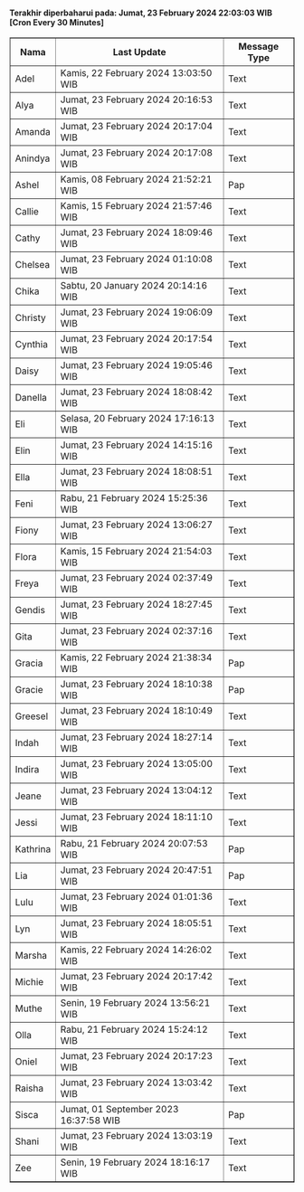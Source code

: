 #### Terakhir diperbaharui pada: Jumat, 23 February 2024 22:03:03 WIB [Cron Every 30 Minutes]

<table border='1'><tr><th>Nama</th><th>Last Update</th><th>Message Type</th></tr><tr><td>Adel</td><td>Kamis, 22 February 2024 13:03:50 WIB</td><td>Text</td></tr><tr><td>Alya</td><td>Jumat, 23 February 2024 20:16:53 WIB</td><td>Text</td></tr><tr><td>Amanda</td><td>Jumat, 23 February 2024 20:17:04 WIB</td><td>Text</td></tr><tr><td>Anindya</td><td>Jumat, 23 February 2024 20:17:08 WIB</td><td>Text</td></tr><tr><td>Ashel</td><td>Kamis, 08 February 2024 21:52:21 WIB</td><td>Pap</td></tr><tr><td>Callie</td><td>Kamis, 15 February 2024 21:57:46 WIB</td><td>Text</td></tr><tr><td>Cathy</td><td>Jumat, 23 February 2024 18:09:46 WIB</td><td>Text</td></tr><tr><td>Chelsea</td><td>Jumat, 23 February 2024 01:10:08 WIB</td><td>Text</td></tr><tr><td>Chika</td><td>Sabtu, 20 January 2024 20:14:16 WIB</td><td>Text</td></tr><tr><td>Christy</td><td>Jumat, 23 February 2024 19:06:09 WIB</td><td>Text</td></tr><tr><td>Cynthia</td><td>Jumat, 23 February 2024 20:17:54 WIB</td><td>Text</td></tr><tr><td>Daisy</td><td>Jumat, 23 February 2024 19:05:46 WIB</td><td>Text</td></tr><tr><td>Danella</td><td>Jumat, 23 February 2024 18:08:42 WIB</td><td>Text</td></tr><tr><td>Eli</td><td>Selasa, 20 February 2024 17:16:13 WIB</td><td>Text</td></tr><tr><td>Elin</td><td>Jumat, 23 February 2024 14:15:16 WIB</td><td>Text</td></tr><tr><td>Ella</td><td>Jumat, 23 February 2024 18:08:51 WIB</td><td>Text</td></tr><tr><td>Feni</td><td>Rabu, 21 February 2024 15:25:36 WIB</td><td>Text</td></tr><tr><td>Fiony</td><td>Jumat, 23 February 2024 13:06:27 WIB</td><td>Text</td></tr><tr><td>Flora</td><td>Kamis, 15 February 2024 21:54:03 WIB</td><td>Text</td></tr><tr><td>Freya</td><td>Jumat, 23 February 2024 02:37:49 WIB</td><td>Text</td></tr><tr><td>Gendis</td><td>Jumat, 23 February 2024 18:27:45 WIB</td><td>Text</td></tr><tr><td>Gita</td><td>Jumat, 23 February 2024 02:37:16 WIB</td><td>Text</td></tr><tr><td>Gracia</td><td>Kamis, 22 February 2024 21:38:34 WIB</td><td>Pap</td></tr><tr><td>Gracie</td><td>Jumat, 23 February 2024 18:10:38 WIB</td><td>Pap</td></tr><tr><td>Greesel</td><td>Jumat, 23 February 2024 18:10:49 WIB</td><td>Text</td></tr><tr><td>Indah</td><td>Jumat, 23 February 2024 18:27:14 WIB</td><td>Text</td></tr><tr><td>Indira</td><td>Jumat, 23 February 2024 13:05:00 WIB</td><td>Text</td></tr><tr><td>Jeane</td><td>Jumat, 23 February 2024 13:04:12 WIB</td><td>Text</td></tr><tr><td>Jessi</td><td>Jumat, 23 February 2024 18:11:10 WIB</td><td>Text</td></tr><tr><td>Kathrina</td><td>Rabu, 21 February 2024 20:07:53 WIB</td><td>Pap</td></tr><tr><td>Lia</td><td>Jumat, 23 February 2024 20:47:51 WIB</td><td>Pap</td></tr><tr><td>Lulu</td><td>Jumat, 23 February 2024 01:01:36 WIB</td><td>Text</td></tr><tr><td>Lyn</td><td>Jumat, 23 February 2024 18:05:51 WIB</td><td>Text</td></tr><tr><td>Marsha</td><td>Kamis, 22 February 2024 14:26:02 WIB</td><td>Text</td></tr><tr><td>Michie</td><td>Jumat, 23 February 2024 20:17:42 WIB</td><td>Text</td></tr><tr><td>Muthe</td><td>Senin, 19 February 2024 13:56:21 WIB</td><td>Text</td></tr><tr><td>Olla</td><td>Rabu, 21 February 2024 15:24:12 WIB</td><td>Text</td></tr><tr><td>Oniel</td><td>Jumat, 23 February 2024 20:17:23 WIB</td><td>Text</td></tr><tr><td>Raisha</td><td>Jumat, 23 February 2024 13:03:42 WIB</td><td>Text</td></tr><tr><td>Sisca</td><td>Jumat, 01 September 2023 16:37:58 WIB</td><td>Pap</td></tr><tr><td>Shani</td><td>Jumat, 23 February 2024 13:03:19 WIB</td><td>Text</td></tr><tr><td>Zee</td><td>Senin, 19 February 2024 18:16:17 WIB</td><td>Text</td></tr></table>